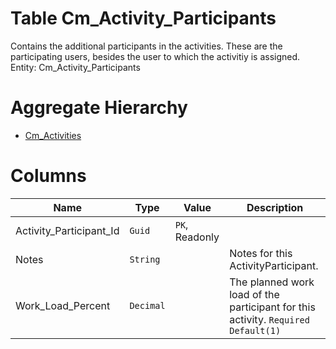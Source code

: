 # Table Cm_Activity_Participants

Contains the additional participants in the activities. These are the participating users, besides the user to which the activitiy is assigned. Entity: Cm_Activity_Participants

# Aggregate Hierarchy

* [Cm_Activities](Cm_Activities.md)

# Columns

| Name | Type | Value | Description |
| - | - | - | --- |
|Activity_Participant_Id|`Guid`|`PK`, Readonly||
|Notes|`String`||Notes for this ActivityParticipant. |
|Work_Load_Percent|`Decimal`||The planned work load of the participant for this activity. `Required` `Default(1)` |
